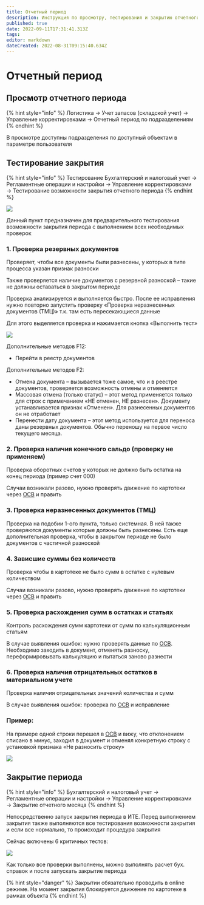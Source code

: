 ```yaml
---
title: Отчетный период
description: Инструкция по просмотру, тестирования и закрытию отчетного периода
published: true
date: 2022-09-11T17:31:41.313Z
tags: 
editor: markdown
dateCreated: 2022-08-31T09:15:40.634Z
---
```


# Отчетный период

## Просмотр отчетного периода

{% hint style="info" %}
Логистика → Учет запасов (складской учет) → Управление корректировками → Отчетный период по подразделениям
{% endhint %}

В просмотре доступны подразделения по доступный объектам в параметре пользователя

## Тестирование закрытия

{% hint style="info" %}
Тестирование Бухгалтерский и налоговый учет → Регламентные операции и настройки → Управление корректировками → Тестирование возможности закрытия отчетного периода
{% endhint %}

![](<../../../.gitbook/assets/0 (18)>)

Данный пункт предназначен для предварительного тестирования возможности закрытия периода с выполнением всех необходимых проверок

### **1. Проверка резервных документов**

Проверяет, чтобы все документы были разнесены, у которых в типе процесса указан признак разноски

Также проверяется наличие документов с резервной разноской – такие не должны оставаться в закрытом периоде

Проверка анализируется и выполняется быстро. После ее исправления нужно повторно запустить проверку «Проверка неразнесенных документов (ТМЦ)» т.к. там есть пересекающиеся данные

Для этого выделяется проверка и нажимается кнопка «Выполнить тест»

![](<../../../.gitbook/assets/2 (3)>)

Дополнительные методов F12:

* Перейти в реестр документов

Дополнительные методов F2:

* Отмена документа – вызывается тоже самое, что и в реестре документов, проверяется возможность отмены и отменяется
* Массовая отмена (только статус) – этот метод применяется только для строк с примечанием «НЕ отменен, НЕ разнесен». Документу устанавливается признак «Отменен». Для разнесенных документов он не отработает
* Перенести дату документа – этот метод используется для переноса даны резервных документов. Обычно переношу на первое число текущего месяца.

### **2. Проверка наличия конечного сальдо (проверку не применяем)**

Проверка оборотных счетов у которых не должно быть остатка на конец периода (пример счет 000)

Случаи возникали разово, нужно проверять движение по картотеки через [ОСВ](../../../uchet/ostatki-1/kartoteka-ostatkov/oborotno-saldovaya-po-tmc.md) и править

### **3. Проверка неразнесенных документов (ТМЦ)**

Проверка на подобии 1-ого пункта, только системная. В ней также проверяются документы которые должны быть разнесены. Есть еще дополнительная проверка, чтобы в закрытом периоде не было документов с частичной разноской

### **4. Зависшие суммы без количеств**

Проверка чтобы в картотеке не было сумм в остатке с нулевым количеством

Случаи возникали разово, нужно проверять движение по картотеки через [ОСВ](../../../uchet/ostatki-1/kartoteka-ostatkov/oborotno-saldovaya-po-tmc.md) и править

### **5. Проверка расхождения сумм в остатках и статьях**

Контроль расхождения сумм картотеки от сумм по калькуляционным статьям

В случае выявления ошибок: нужно проверять данные по [ОСВ](../../../uchet/ostatki-1/kartoteka-ostatkov/oborotno-saldovaya-po-tmc.md). Необходимо заходить в документ, отменять разноску, переформировывать калькуляцию и пытаться заново разнести

### **6. Проверка наличия отрицательных остатков в материальном учете**

Проверка наличия отрицательных значений количества и сумм

В случае выявления ошибок: проверка по [ОСВ](../../../uchet/ostatki-1/kartoteka-ostatkov/oborotno-saldovaya-po-tmc.md) и исправление

### Пример:

На примере одной строки перешел в [ОСВ](../../../uchet/ostatki-1/kartoteka-ostatkov/oborotno-saldovaya-po-tmc.md) и вижу, что отклонением списано в минус, заходил в документ и отменял конкретную строку с установкой признака «Не разносить строку»

![](<../../../.gitbook/assets/3 (40)>)

## Закрытие периода

{% hint style="info" %}
Бухгалтерский и налоговый учет → Регламентные операции и настройки → Управление корректировками → Закрытие отчетного месяца
{% endhint %}

Непосредственно запуск закрытия периода в ИТЕ. Перед выполнением закрытия также выполняются все тестирования возможности закрытия и если все нормально, то происходит процедура закрытия

Сейчас включены 6 критичных тестов:

![](<../../../.gitbook/assets/1 (18)>)

Как только все проверки выполнены, можно выполнять расчет бух. справок и после запускать закрытие периода

{% hint style="danger" %}
Закрытии обязательно проводить в online режиме. На момент закрытия блокируется движение по картотеке в рамках объекта
{% endhint %}
